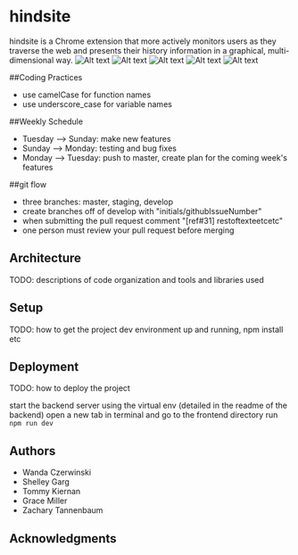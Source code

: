 # hindsite
hindsite is a Chrome extension that more actively monitors users as they traverse the web and presents their history information in a graphical, multi-dimensional way. 
![Alt text](https://cloud.githubusercontent.com/assets/19778184/19412012/50a66544-92da-11e6-9ec0-5fd46331e4d2.png)
![Alt text](https://cloud.githubusercontent.com/assets/19778184/19411644/68742cda-92d3-11e6-98d5-5f456220b73a.png)
![Alt text](https://cloud.githubusercontent.com/assets/19778184/19411643/67895930-92d3-11e6-97f7-607ad7febc9e.png)
![Alt text](https://cloud.githubusercontent.com/assets/19778184/19411641/6468ed2e-92d3-11e6-99b3-30f998979596.png)
![Alt text](https://cloud.githubusercontent.com/assets/19778184/19411642/6671f0de-92d3-11e6-9652-75a382a8cb34.png)

##Coding Practices
* use camelCase for function names
* use underscore_case for variable names

##Weekly Schedule
* Tuesday --> Sunday: make new features
* Sunday --> Monday: testing and bug fixes
* Monday --> Tuesday: push to master, create plan for the coming week's features

##git flow
* three branches: master, staging, develop
* create branches off of develop with "initials/githubIssueNumber"
* when submitting the pull request comment "[ref#31] restoftexteetcetc"
* one person must review your pull request before merging

## Architecture

TODO:  descriptions of code organization and tools and libraries used

## Setup

TODO: how to get the project dev environment up and running, npm install etc

## Deployment

TODO: how to deploy the project

start the backend server using the virtual env (detailed in the readme of the backend)
open a new tab in terminal and go to the frontend directory
run `npm run dev`

## Authors
* Wanda Czerwinski
* Shelley Garg
* Tommy Kiernan
* Grace Miller
* Zachary Tannenbaum

## Acknowledgments
